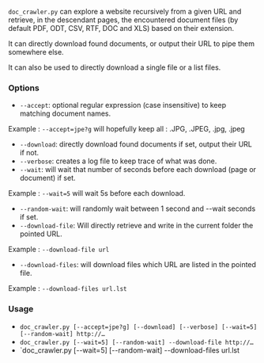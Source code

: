 `doc_crawler.py` can explore a website recursively from a given URL and retrieve, in the
descendant pages, the encountered document files (by default PDF, ODT, CSV, RTF, DOC and XLS)
based on their extension.

It can directly download found documents, or output their URL to pipe them somewhere else.

It can also be used to directly download a single file or a list files.

### Options
* `--accept`: optional regular expression (case insensitive) to keep matching document names.

Example : `--accept=jpe?g` will hopefully keep all : .JPG, .JPEG, .jpg, .jpeg
* `--download`: directly download found documents if set, output their URL if not.
* `--verbose`: creates a log file to keep trace of what was done.
* `--wait`: will wait that number of seconds before each download (page or document) if set.

Example : `--wait=5` will wait 5s before each download.
* `--random-wait`: will randomly wait between 1 second and --wait seconds if set.
* `--download-file`: Will directly retrieve and write in the current folder the pointed URL.

Example : `--download-file url`
* `--download-files`: will download files which URL are listed in the pointed file.

Example : `--download-files url.lst`

### Usage
* `doc_crawler.py [--accept=jpe?g] [--download] [--verbose] [--wait=5] [--random-wait] http://…`
* `doc_crawler.py [--wait=5] [--random-wait] --download-file http://…`
* `doc_crawler.py [--wait=5] [--random-wait] --download-files url.lst
